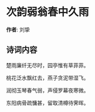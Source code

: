 # 次韵弱翁春中久雨

**作者**: 刘挚

## 诗词内容

楚雨廉纤无尽时，园亭惟有草菲菲。

桃花泛水飘红去，燕子贪泥带湿飞。

润彻玉琴春气弱，声侵罗幕夜寒微。

东阳病骨疏慵甚，留取清樽待霁晖。


